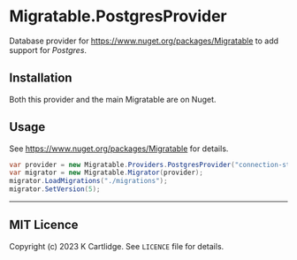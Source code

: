 # Migratable.PostgresProvider

Database provider for https://www.nuget.org/packages/Migratable to add support for *Postgres*.

## Installation

Both this provider and the main Migratable are on Nuget.

## Usage

See https://www.nuget.org/packages/Migratable for details.

``` cs
var provider = new Migratable.Providers.PostgresProvider("connection-string");
var migrator = new Migratable.Migrator(provider);
migrator.LoadMigrations("./migrations");
migrator.SetVersion(5);
```

---

## MIT Licence

Copyright (c) 2023 K Cartlidge.
See `LICENCE` file for details.
